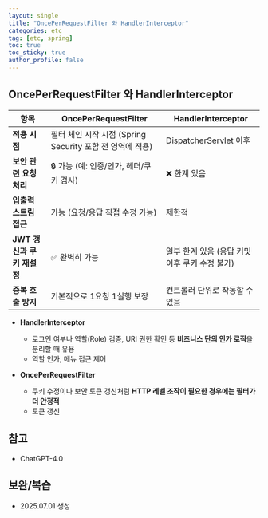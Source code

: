 ```yaml
---
layout: single
title: "OncePerRequestFilter 와 HandlerInterceptor"
categories: etc
tag: [etc, spring]
toc: true
toc_sticky: true
author_profile: false
---
```

## OncePerRequestFilter 와 HandlerInterceptor

| 항목                       | OncePerRequestFilter                                      | HandlerInterceptor                             |
| -------------------------- | --------------------------------------------------------- | ---------------------------------------------- |
| **적용 시점**              | 필터 체인 시작 시점 (Spring Security 포함 전 영역에 적용) | DispatcherServlet 이후                         |
| **보안 관련 요청 처리**    | 🔒 가능 (예: 인증/인가, 헤더/쿠키 검사)                    | ❌ 한계 있음                                    |
| **입출력 스트림 접근**     | 가능 (요청/응답 직접 수정 가능)                           | 제한적                                         |
| **JWT 갱신과 쿠키 재설정** | ✅ 완벽히 가능                                             | 일부 한계 있음 (응답 커밋 이후 쿠키 수정 불가) |
| **중복 호출 방지**         | 기본적으로 1요청 1실행 보장                               | 컨트롤러 단위로 작동할 수 있음                 |



* **HandlerInterceptor**

  * 로그인 여부나 역할(Role) 검증, URI 권한 확인 등 **비즈니스 단의 인가 로직**을 분리할 때 유용
  * 역할 인가, 메뉴 접근 제어

* **OncePerRequestFilter**

  * 쿠키 수정이나 보안 토큰 갱신처럼 **HTTP 레벨 조작이 필요한 경우에는 필터가 더 안정적**
  * 토큰 갱신

  

## 참고

* ChatGPT-4.0



## 보완/복습

* 2025.07.01 생성

